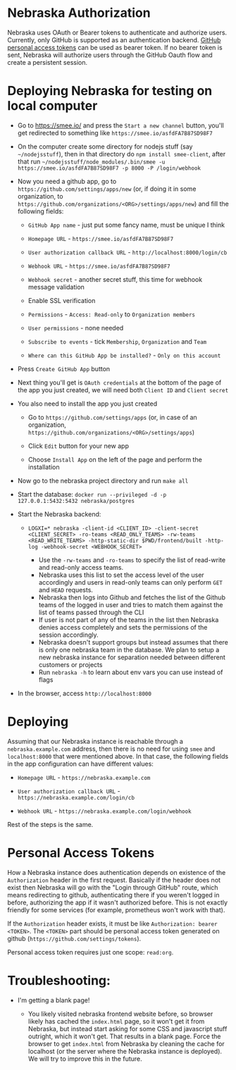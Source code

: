 # Nebraska Authorization

Nebraska uses OAuth or Bearer tokens to authenticate and authorize
users. Currently, only GitHub is supported as an authentication backend.
[GitHub personal access tokens](https://github.com/settings/tokens) can
be used as bearer token. If no bearer token is sent, Nebraska will authorize
users through the GitHub Oauth flow and create a persistent session.

# Deploying Nebraska for testing on local computer

- Go to https://smee.io/ and press the `Start a new channel` button,
  you'll get redirected to something like
  `https://smee.io/asfdFA7B87SD98F7`

- On the computer create some directory for nodejs stuff (say
  `~/nodejsstuff`), then in that directory do `npm install
  smee-client`, after that run `~/nodejsstuff/node_modules/.bin/smee
  -u https://smee.io/asfdFA7B87SD98F7 -p 8000 -P /login/webhook`

- Now you need a github app, go to
  `https://github.com/settings/apps/new` (or, if doing it in some
  organization, to
  `https://github.com/organizations/<ORG>/settings/apps/new`) and fill
  the following fields:

  - `GitHub App name` - just put some fancy name, must be unique I
    think

  - `Homepage URL` - `https://smee.io/asfdFA7B87SD98F7`

  - `User authorization callback URL` - `http://localhost:8000/login/cb`

  - `Webhook URL` - `https://smee.io/asfdFA7B87SD98F7`

  - `Webhook secret` - another secret stuff, this time for webhook
    message validation

  - Enable SSL verification

  - `Permissions` - `Access: Read-only` to `Organization members`

  - `User permissions` - none needed

  - `Subscribe to events` - tick `Membership`, `Organization` and `Team`

  - `Where can this GitHub App be installed?` - `Only on this account`

- Press `Create GitHub App` button

- Next thing you'll get is `OAuth credentials` at the bottom of the
  page of the app you just created, we will need both `Client ID` and
  `Client secret`

- You also need to install the app you just created

  - Go to `https://github.com/settings/apps` (or, in case of an
    organization,
    `https://github.com/organizations/<ORG>/settings/apps`)

  - Click `Edit` button for your new app

  - Choose `Install App` on the left of the page and perform the
    installation

- Now go to the nebraska project directory and run `make all`

- Start the database: `docker run --privileged -d -p
  127.0.0.1:5432:5432 nebraska/postgres`

- Start the Nebraska backend:

  - `LOGXI=* nebraska -client-id <CLIENT_ID> -client-secret
    <CLIENT_SECRET> -ro-teams <READ_ONLY_TEAMS> -rw-teams <READ_WRITE_TEAMS>
    -http-static-dir $PWD/frontend/built -http-log
    -webhook-secret <WEBHOOK_SECRET>`

    - Use the `-rw-teams` and `-ro-teams` to specify the list of read-write
      and read-only access teams.
    - Nebraska uses this list to set the access level of the user accordingly
      and users in read-only teams can only perform `GET` and `HEAD` requests.
    - Nebraska then logs into Github and fetches the list of the Github teams
      of the logged in user and tries to match them against the list of teams
      passed through the CLI
    - If user is not part of any of the teams in the list then Nebraska denies
      access completely and sets the permissions of the session accordingly.
    - Nebraska doesn't support groups but instead assumes that there is only
      one nebraska team in the database. We plan to setup a new nebraska
      instance for separation needed between different customers or projects
    - Run `nebraska -h` to learn about env vars you can use instead of
      flags

- In the browser, access `http://localhost:8000`

# Deploying

Assuming that our Nebraska instance is reachable through a
`nebraska.example.com` address, then there is no need for using `smee` and
`localhost:8000` that were mentioned above. In that case, the following fields in
the app configuration can have different values:

  - `Homepage URL` - `https://nebraska.example.com`

  - `User authorization callback URL` - `https://nebraska.example.com/login/cb`

  - `Webhook URL` - `https://nebraska.example.com/login/webhook`

Rest of the steps is the same.

# Personal Access Tokens

How a Nebraska instance does authentication depends on existence of the
`Authorization` header in the first request. Basically if the header
does not exist then Nebraska will go with the "Login through GitHub"
route, which means redirecting to github, authenticating there if you
weren't logged in before, authorizing the app if it wasn't authorized
before. This is not exactly friendly for some services (for example,
prometheus won't work with that).

If the `Authorization` header exists, it must be like `Authorization:
bearer <TOKEN>`. The `<TOKEN>` part should be personal access token
generated on github (`https://github.com/settings/tokens`).

Personal access token requires just one scope: `read:org`.

# Troubleshooting:

- I'm getting a blank page!

  - You likely visited nebraska frontend website before, so browser
    likely has cached the `index.html` page, so it won't get it from
    Nebraska, but instead start asking for some CSS and javascript
    stuff outright, which it won't get. That results in a blank
    page. Force the browser to get `index.html` from Nebraska by
    cleaning the cache for localhost (or the server where the
    Nebraska instance is deployed). We will try to improve this in
    the future.
